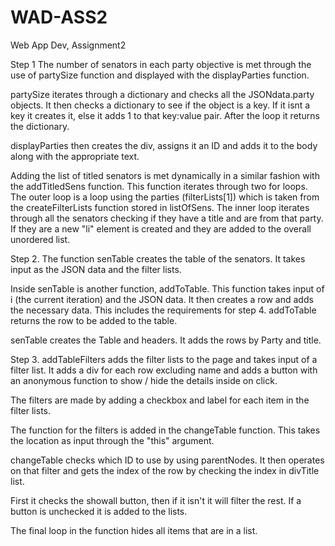 # WAD-ASS2
Web App Dev, Assignment2

Step 1
The number of senators in each party objective is met through the use of partySize function and displayed with the displayParties function.

partySize iterates through a dictionary and checks all the JSONdata.party objects. It then checks a dictionary to see if the object is a key. If it isnt a key it creates it, else it adds 1 to that key:value pair. After the loop it returns the dictionary.

displayParties then creates the div, assigns it an ID and adds it to the body along with the appropriate text.

Adding the list of titled senators is met dynamically in a similar fashion with the addTitledSens function. This function iterates through two for loops. The outer loop is a loop using the parties (filterLists[1]) which is taken from the createFilterLists function stored in listOfSens. The inner loop iterates through all the senators checking if they have a title and are from that party. If they are a new "li" element is created and they are added to the overall unordered list.


Step 2.
The function senTable creates the table of the senators. It takes input as the JSON data and the filter lists.

Inside senTable is another function, addToTable. This function takes input of i (the current iteration) and the JSON data. It then creates a row and adds the necessary data. This includes the requirements for step 4. addToTable returns the row to be added to the table.

senTable creates the Table and headers. It adds the rows by Party and title.

Step 3.
addTableFilters adds the filter lists to the page and takes input of a filter list.
It adds a div for each row excluding name and adds a button with an anonymous function to show / hide the details inside on click. 

The filters are made by adding a checkbox and label for each item in the filter lists.

The function for the filters is added in the changeTable function. This takes the location as input through the "this" argument. 

changeTable checks which ID to use by using parentNodes. It then operates on that filter and gets the index of the row by checking the index in divTitle list.

First it checks the showall button, then if it isn't it will filter the rest. If a button is unchecked it is added to the lists. 

The final loop in the function hides all items that are in a list.